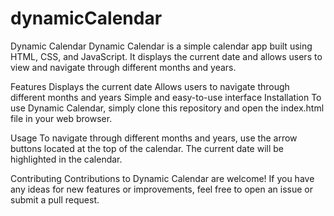 # dynamicCalendar
Dynamic Calendar
Dynamic Calendar is a simple calendar app built using HTML, CSS, and JavaScript. It displays the current date and allows users to view and navigate through different months and years.

Features
Displays the current date
Allows users to navigate through different months and years
Simple and easy-to-use interface
Installation
To use Dynamic Calendar, simply clone this repository and open the index.html file in your web browser.

Usage
To navigate through different months and years, use the arrow buttons located at the top of the calendar. The current date will be highlighted in the calendar.

Contributing
Contributions to Dynamic Calendar are welcome! If you have any ideas for new features or improvements, feel free to open an issue or submit a pull request.



